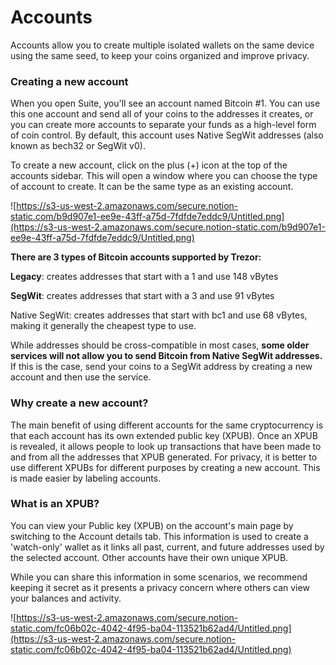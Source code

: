# Accounts

Accounts allow you to create multiple isolated wallets on the same device using the same seed, to keep your coins organized and improve privacy.

### Creating a new account

When you open Suite, you'll see an account named Bitcoin \#1. You can use this one account and send all of your coins to the addresses it creates, or you can create more accounts to separate your funds as a high-level form of coin control. By default, this account uses Native SegWit addresses \(also known as bech32 or SegWit v0\).

To create a new account, click on the plus \(+\) icon at the top of the accounts sidebar. This will open a window where you can choose the type of account to create. It can be the same type as an existing account.

![https://s3-us-west-2.amazonaws.com/secure.notion-static.com/b9d907e1-ee9e-43ff-a75d-7fdfde7eddc9/Untitled.png](https://s3-us-west-2.amazonaws.com/secure.notion-static.com/b9d907e1-ee9e-43ff-a75d-7fdfde7eddc9/Untitled.png)

**There are 3 types of Bitcoin accounts supported by Trezor:**

**Legacy**: creates addresses that start with a 1 and use 148 vBytes

**SegWit**: creates addresses that start with a 3 and use 91 vBytes

Native SegWit: creates addresses that start with bc1 and use 68 vBytes, making it generally the cheapest type to use.

While addresses should be cross-compatible in most cases, **some older services will not allow you to send Bitcoin from Native SegWit addresses.** If this is the case, send your coins to a SegWit address by creating a new account and then use the service.

### **Why create a new account?**

The main benefit of using different accounts for the same cryptocurrency is that each account has its own extended public key \(XPUB\). Once an XPUB is revealed, it allows people to look up transactions that have been made to and from all the addresses that XPUB generated. For privacy, it is better to use different XPUBs for different purposes by creating a new account. This is made easier by labeling accounts.

### **What is an XPUB?**

You can view your Public key \(XPUB\) on the account's main page by switching to the Account details tab. This information is used to create a 'watch-only' wallet as it links all past, current, and future addresses used by the selected account. Other accounts have their own unique XPUB.

While you can share this information in some scenarios, we recommend keeping it secret as it presents a privacy concern where others can view your balances and activity.

![https://s3-us-west-2.amazonaws.com/secure.notion-static.com/fc06b02c-4042-4f95-ba04-113521b62ad4/Untitled.png](https://s3-us-west-2.amazonaws.com/secure.notion-static.com/fc06b02c-4042-4f95-ba04-113521b62ad4/Untitled.png)

